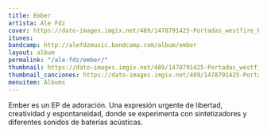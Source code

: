 ```yaml
---
title: Ember
artista: Ale Fdz
cover: https://dato-images.imgix.net/489/1478791425-Portadas_westfire_Ember.jpg?ixlib=rb-1.1.0&ch=DPR%2CWidth&auto=compress%2Cformat
itunes: 
bandcamp: http://alefdzmusic.bandcamp.com/album/ember
layout: album
permalink: "/ale-fdz/ember/"
thumbnail: https://dato-images.imgix.net/489/1478791425-Portadas_westfire_Ember.jpg?ixlib=rb-1.1.0&ch=DPR%2CWidth&auto=compress%2Cformat&w=370
thumbnail_canciones: https://dato-images.imgix.net/489/1478791425-Portadas_westfire_Ember.jpg?ixlib=rb-1.1.0&ch=DPR%2CWidth&auto=compress%2Cformat&w=285
menuitem: Álbums
---
```


<p>Ember es un EP de adoración. Una expresión urgente de libertad, creatividad y espontaneidad, donde se experimenta con sintetizadores y diferentes sonidos de baterías acústicas.</p>